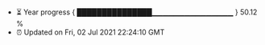 - ⏳ Year progress { ███████████████▁▁▁▁▁▁▁▁▁▁▁▁▁▁▁ } 50.12 %
- ⏰ Updated on Fri, 02 Jul 2021 22:24:10 GMT

